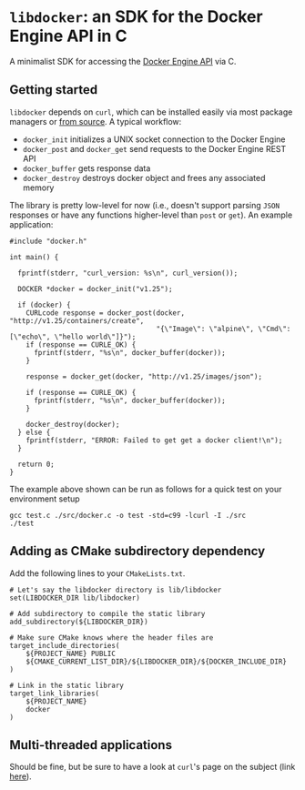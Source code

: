 # ```libdocker```: an SDK for the Docker Engine API in C

A minimalist SDK for accessing the [Docker Engine API](https://docs.docker.com/engine/api/) via C.

## Getting started
```libdocker``` depends on ```curl```, which can be installed easily via most package managers or [from source](https://curl.haxx.se/docs/install.html). A typical workflow:

- ```docker_init``` initializes a UNIX socket connection to the Docker Engine
- ```docker_post``` and ```docker_get``` send requests to the Docker Engine REST API
- ```docker_buffer``` gets response data
- ```docker_destroy``` destroys docker object and frees any associated memory

The library is pretty low-level for now (i.e., doesn't support parsing ```JSON``` responses or have any functions higher-level than ```post``` or ```get```). An example application:

```
#include "docker.h"

int main() {

  fprintf(stderr, "curl_version: %s\n", curl_version());

  DOCKER *docker = docker_init("v1.25");

  if (docker) {
    CURLcode response = docker_post(docker, "http://v1.25/containers/create",
                                    "{\"Image\": \"alpine\", \"Cmd\": [\"echo\", \"hello world\"]}");
    if (response == CURLE_OK) {
      fprintf(stderr, "%s\n", docker_buffer(docker));
    }

    response = docker_get(docker, "http://v1.25/images/json");

    if (response == CURLE_OK) {
      fprintf(stderr, "%s\n", docker_buffer(docker));
    }

    docker_destroy(docker);
  } else {
    fprintf(stderr, "ERROR: Failed to get get a docker client!\n");
  }

  return 0;
}
```

The example above shown can be run as follows for a quick test on your environment setup
```
gcc test.c ./src/docker.c -o test -std=c99 -lcurl -I ./src
./test
```


## Adding as CMake subdirectory dependency
Add the following lines to your ```CMakeLists.txt```.
```
# Let's say the libdocker directory is lib/libdocker
set(LIBDOCKER_DIR lib/libdocker)

# Add subdirectory to compile the static library
add_subdirectory(${LIBDOCKER_DIR})

# Make sure CMake knows where the header files are
target_include_directories(
    ${PROJECT_NAME} PUBLIC
    ${CMAKE_CURRENT_LIST_DIR}/${LIBDOCKER_DIR}/${DOCKER_INCLUDE_DIR}
)

# Link in the static library
target_link_libraries(
    ${PROJECT_NAME}
    docker
)
```

## Multi-threaded applications
Should be fine, but be sure to have a look at ```curl```'s page on the subject (link [here](https://curl.haxx.se/libcurl/c/threadsafe.html)).
